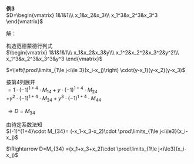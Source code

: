 **例3**  
 $D=\begin{vmatrix}  
1&1&1\\\  
x_1&x_2&x_3\\\  
x_1^3&x_2^3&x_3^3  
\end{vmatrix}$  
  
解：  
  
构造范德蒙德行列式  
 $\begin{vmatrix}  
1&1&1&1\\\  
x_1&x_2&x_3&y\\\  
x_1^2&x_2^2&x_3^2&y^2\\\  
x_1^3&x_2^3&x_3^3&y^3  
\end{vmatrix}$  
  
 $=\left(\prod\limits_{1\le j<i\le 3}(x_i-x_j)\right)  
\cdot(y-x_1)(y-x_2)(y-x_3)$  
  
按第4列展开  
 $=1\cdot(-1)^{1+4}\cdot M_{14}  
+y\cdot(-1)^{1+4}\cdot M_{24}$  
 $+y^2\cdot(-1)^{1+4}\cdot M_{34}  
+y^3\cdot(-1)^{1+4}\cdot M_{44}$  
  
 $\Rightarrow D=M_{34}$  
  
由待定系数法知  
 $(-1)^{1+4}\cdot M_{34}=  
(-x_1-x_3-x_2)\cdot  
\prod\limits_{1\le j<i\le3}(x_i-x_j)$  
  
 $\Rightarrow D=M_{34}  
=(x_1+x_3+x_2)\cdot  
\prod\limits_{1\le j<i\le3}(x_i-x_j)$  
